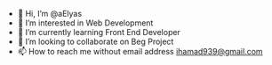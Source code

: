 - 👋 Hi, I’m @aElyas
- 👀 I’m interested in Web Development 
- 🌱 I’m currently learning Front End Developer 
- 💞️ I’m looking to collaborate on Beg Project 
- 📫 How to reach me without email address ihamad939@gmail.com

<!---
aElyas/aElyas is a ✨ special ✨ repository because its `README.md` (this file) appears on your GitHub profile.
You can click the Preview link to take a look at your changes.
--->
